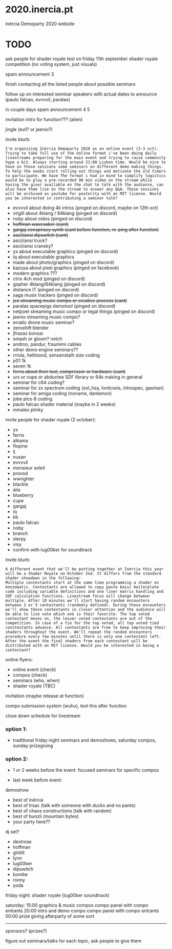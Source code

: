 # 2020.inercia.pt
Inércia Demoparty 2020 website

# TODO

ask people for shader royale test on friday 11th september shader royale competition (no voting system, just visuals)

spam announcement 3

finish contacting all the listed people about possible seminars

follow up on interested seminar speakers with actual dates to announce (paulo falcao, evvvvil, paralax)

in couple days spam announcement 4 5

invitation intro for function??? (alien)

jingle (evil? or jeenio?)

Invite blurb: 
```
I'm organizing Inércia Demoparty 2020 as an online event (2-3 oct). Trying to take full use of the online format i've been doing daily livestreams preparing for the main event and trying to raise community hype a bit. Always starting around 21:00 Lisbon time. Would be nice to have on those sessions some seminars on different demo making things. To help the noobs start rolling out things and motivate the old timers to participate. We have The format i had in mind to simplify logistics would be to play a pre-recorded 90 min video on the stream while having the giver available on the chat to talk with the audience, can also have them live on the stream to answer any Q&A. These sessions will be archived on youtube for posterity with an MIT license. Would you be interested in contributing a seminar talk?
```

* evvvvil about doing 4k intros (pinged on discord, maybe on 12th oct)
* virgill about 4klang / 64klang (pinged on discord)
* noby about oidos (pinged on discord)
* ~~hoffman wavesaber (cant)~~
* ~~gargaj conspiracy synth (cant before function, re-ping after function)~~
* ~~ascii/ansi dipswitch (cant)~~
* ascii/ansi truck?
* ascii/ansi cransky?
* yx about executable graphics (pinged on discord)
* iq about executable graphics
* made about photo/graphics (pinged on discord)
* kazuya about pixel graphics (pinged on facebook)
* modern graphics ???
* ctrix 4ch mod (pinged on discord)
* gopher 4klang/64klang (pinged on discord)
* distance IT (pinged on discord)
* saga musix trackers (pinged on discord)
* ~~jco streaming music compo or creative process (cant)~~
* paralax spacepigs demotool (pinged on discord)
* netpoet streaming music compo or legal things (pinged on discord)
* jeenio streaming music compo?
* erratic drone music seminar?
* zeroshift blender
* jfrazao bonsai
* smash or gloom? notch
* androo, pandur, fraumimi cables
* other demo engine seminars??
* rrrola, hellmood, sensenstalh size coding
* p01 1k
* seven 1k
* ~~ferris about their tool, compressor or hardware (cant)~~
* urs or cupe or abductee SDF library or 64k making in general
* seminar for c64 coding?
* seminar for zx spectrum coding (sol_hsa, lordcoxis, introspec, gasman)
* seminar for amiga coding (noname, danlemon)
* jobe pico 8 coding
* paulo falcao shader material (maybe in 2 weeks)
* mmalex plinky

invite people for shader royale (2 october):
* yx
* ferris
* alkama
* flopine
* lj
* nusan
* evvvvil
* monsieur soleil
* provod
* wwrighter
* blackle
* alia
* blueberry
* cupe
* gargaj
* iq
* kb
* paulo falcao
* noby
* branch
* slerpy
* visy
* confirm with lug00ber for soundtrack

Invite blurb:

```
A different event that we'll be putting together at Inércia this year will be a Shader Royale on October 2nd. It differs from the standard shader showdown in the following:
Multiple contestants start at the same time programming a shader on bonzomatic. Contestants are allowed to copy paste basic boilerplate code including variable definitions and one liner matrix handling and SDF calculation functions. Livestream focus will change between multiple. After 10 minutes we'll start having random encounters between 2 or 3 contestants (randomly defined). During these encounters we'll show these contestants in closer attention and the audience will be able to live vote which one is their favorite. The top voted contestant moves on, the lesser voted contestants are out of the competition. In case of a tie for the top voted, all top voted tied constestants advance. All contestants are free to keep improving their shaders throughout the event. We'll repeat the random encounters procedure every few minutes until there is only one contestant left. After the event the final shaders from each contestant will be distributed with an MIT license. Would you be interested in being a contestant?
```

online flyers:

* online event (check)
* compos (check)
* seminars (who, when)
* shader royale (TBC)

invitation (maybe release at function)

compo submission system (wuhu), test this after function

close down schedule for livestream

### option 1:
 * traditional friday night seminars and demoshows, saturday compos, sunday prizegiving

### option 2: 
 * 1 or 2 weeks before the event: focused seminars for specific compos

* last week before event:

demoshow
 - best of inércia
 - best of trsac (talk with someone with ducks and no pants)
 - best of chaos constructions (talk with random)
 - best of bunzli (mountain bytes)
 - your party here??

dj set?
 - dextrose
 - hoffman
 - glxblt
 - lynn
 - lug00ber
 - dipswitch
 - bombe
 - ronny
 - yoda

friday night: shader royale (lug00ber soundtrack)

saturday: 15:00 graphics & music compos
          compo panel with compo entrants
          20:00 intro and demo compo
          compo panel with compo entrants
          00:00 prize giving
          afterparty of some sort

---

sponsors? (prizes?)

figure out seminars/talks for each topic, ask people to give them


